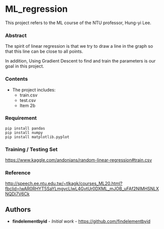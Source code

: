 # ML_regression

This project refers to the ML course of the NTU professor, Hung-yi Lee.

### Abstract

The spirit of linear regression is that we try to draw a line in the graph so that this line can be close to all points.

In addition, Using Gradient Descent to find and train the parameters is our goal in this project.

### Contents

* The project includes:
  * train.csv
  * test.csv
  * Item 2b

### Requirement

```
pip install pandas
pip install numpy
pip install matplotlib.pyplot
```
### Training / Testing Set

https://www.kaggle.com/andonians/random-linear-regression#train.csv

### Reference

http://speech.ee.ntu.edu.tw/~tlkagk/courses_ML20.html?fbclid=IwAR0RHYT5SaYLmgycLlwL4GvtUr0DXML_mJOB_uFAf2NIMHSNLXNQDi7V6Ck

## Authors

* **findelementbyid** - *Initial work* - https://github.com/findelementbyid
